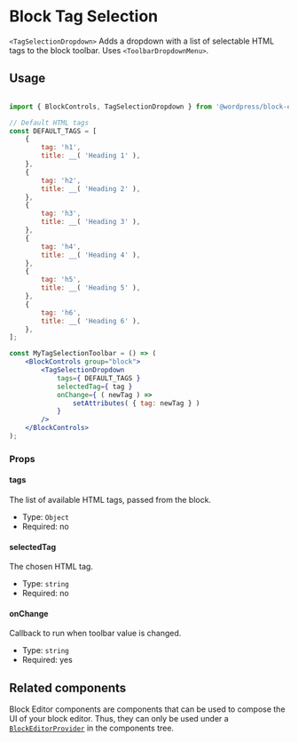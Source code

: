 # Block Tag Selection

`<TagSelectionDropdown>` Adds a dropdown with a list of selectable HTML tags to the block toolbar.
Uses `<ToolbarDropdownMenu>`.

## Usage

```jsx

import { BlockControls, TagSelectionDropdown } from '@wordpress/block-editor';

// Default HTML tags
const DEFAULT_TAGS = [
	{
		tag: 'h1',
		title: __( 'Heading 1' ),
	},
	{
		tag: 'h2',
		title: __( 'Heading 2' ),
	},
	{
		tag: 'h3',
		title: __( 'Heading 3' ),
	},
	{
		tag: 'h4',
		title: __( 'Heading 4' ),
	},
	{
		tag: 'h5',
		title: __( 'Heading 5' ),
	},
	{
		tag: 'h6',
		title: __( 'Heading 6' ),
	},
];

const MyTagSelectionToolbar = () => (
	<BlockControls group="block">
		<TagSelectionDropdown
			tags={ DEFAULT_TAGS }
			selectedTag={ tag }
			onChange={ ( newTag ) =>
				setAttributes( { tag: newTag } )
			}
		/>
	</BlockControls>
);
```

### Props

#### tags

The list of available HTML tags, passed from the block.

-   Type: `Object`
-   Required: no

#### selectedTag

The chosen HTML tag.

-   Type: `string`
-   Required: no

#### onChange

Callback to run when toolbar value is changed.

-   Type: `string`
-   Required: yes

## Related components

Block Editor components are components that can be used to compose the UI of your block editor. Thus, they can only be used under a [`BlockEditorProvider`](https://github.com/WordPress/gutenberg/blob/HEAD/packages/block-editor/src/components/provider/README.md) in the components tree.
